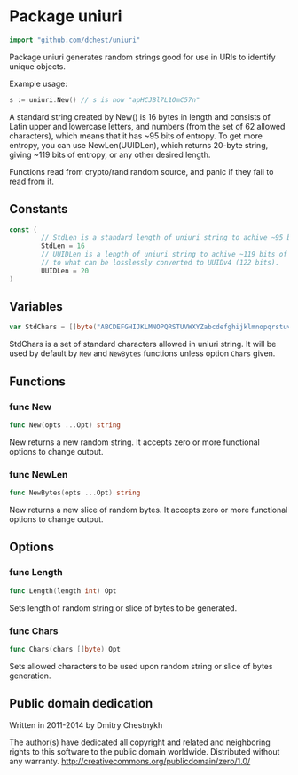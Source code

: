 Package uniuri
=====================

```go
import "github.com/dchest/uniuri"
```

Package uniuri generates random strings good for use in URIs to identify
unique objects.

Example usage:

```go
s := uniuri.New() // s is now "apHCJBl7L1OmC57n"
```

A standard string created by New() is 16 bytes in length and consists of
Latin upper and lowercase letters, and numbers (from the set of 62 allowed
characters), which means that it has ~95 bits of entropy. To get more
entropy, you can use NewLen(UUIDLen), which returns 20-byte string, giving
~119 bits of entropy, or any other desired length.

Functions read from crypto/rand random source, and panic if they fail to
read from it.


Constants
---------

```go
const (
        // StdLen is a standard length of uniuri string to achive ~95 bits of entropy.
        StdLen = 16
        // UUIDLen is a length of uniuri string to achive ~119 bits of entropy, closest
        // to what can be losslessly converted to UUIDv4 (122 bits).
        UUIDLen = 20
)

```

Variables
---------

```go
var StdChars = []byte("ABCDEFGHIJKLMNOPQRSTUVWXYZabcdefghijklmnopqrstuvwxyz0123456789")
```

StdChars is a set of standard characters allowed in uniuri string. It will be used by default by `New` and `NewBytes`
functions unless option `Chars` given.


Functions
---------

### func New

```go
func New(opts ...Opt) string
```

New returns a new random string. It accepts zero or more functional options to change output.

### func NewLen

```go
func NewBytes(opts ...Opt) string
```

New returns a new slice of random bytes. It accepts zero or more functional options to change output.

Options
---------

### func Length

```go
func Length(length int) Opt
```

Sets length of random string or slice of bytes to be generated.

### func Chars

```go
func Chars(chars []byte) Opt
```

Sets allowed characters to be used upon random string or slice of bytes generation.


Public domain dedication
------------------------

Written in 2011-2014 by Dmitry Chestnykh

The author(s) have dedicated all copyright and related and
neighboring rights to this software to the public domain
worldwide. Distributed without any warranty.
http://creativecommons.org/publicdomain/zero/1.0/

